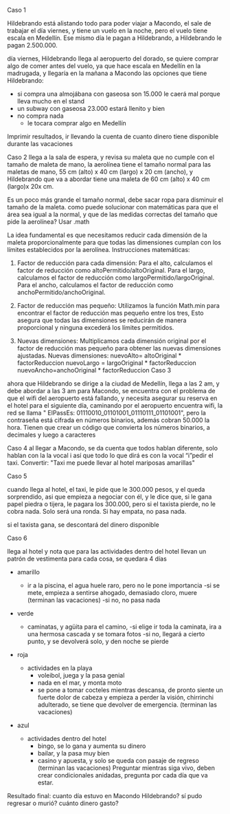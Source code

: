 Caso 1

Hildebrando está alistando todo para poder viajar a Macondo, el sale de trabajar el día viernes, y tiene un vuelo en la noche, pero el vuelo tiene escala en Medellín. Ese mismo día le pagan a Hildebrando, a Hildebrando le pagan 2.500.000.

día viernes, Hildebrando llega al aeropuerto del dorado, se quiere comprar algo de comer antes del vuelo, ya que hace escala en Medellín en la madrugada, y llegaría en la mañana a Macondo las opciones que tiene Hildebrando:
- si compra una almojábana con gaseosa son 15.000
	le caerá mal porque lleva mucho en el stand
- un subway con gaseosa 23.000
	estará llenito y bien
- no compra nada 
	- le tocara comprar algo en Medellín

Imprimir resultados, ir llevando la cuenta de cuanto dinero tiene disponible durante las vacaciones

Caso 2
llega a la sala de espera, y revisa su maleta que no cumple con el tamaño de maleta de mano, la aerolínea tiene el tamaño normal para las maletas de mano, 55 cm (alto) x 40 cm (largo) x 20 cm (ancho), y Hildebrando que va a abordar tiene una maleta de 60 cm (alto) x 40 cm (largo)x 20x cm.

Es un poco más grande el tamaño normal, debe sacar ropa para disminuir el tamaño de la maleta. como puede solucionar con matemáticas para que el área sea igual a la normal, y que de las medidas correctas del tamaño que pide la aerolínea?  Usar .math 

La idea fundamental es que necesitamos reducir cada dimensión de la maleta proporcionalmente para que todas las dimensiones cumplan con los límites establecidos por la aerolínea.
Instrucciones matemáticas:

1. Factor de reducción para cada dimensión:
	Para el alto, calculamos el factor de reducción como altoPermitido/altoOriginal.
	Para el largo, calculamos el factor de reducción como largoPermitido/largoOriginal.
	Para el ancho, calculamos el factor de reducción como anchoPermitido/anchoOriginal.
2. Factor de reducción mas pequeño:
	Utilizamos la función Math.min para encontrar el factor de reducción mas pequeño entre los tres, Esto asegura que todas las dimensiones se reducirán de manera proporcional y ninguna excederá los límites permitidos.

3. Nuevas dimensiones: 
	Multiplicamos cada dimensión original por el factor de reducción mas pequeño para obtener las nuevas dimensiones ajustadas.
	Nuevas dimensiones:
nuevoAlto= altoOriginal * factorReduccion
nuevoLargo = largoOriginal * factorReduccion
nuevoAncho=anchoOriginal * factorReduccion
Caso 3

ahora que Hildebrando se dirige a la ciudad de Medellín, llega a las 2 am, y debe abordar a las 3 am para Macondo, se encuentra con el problema de que el wifi del aeropuerto está fallando, y necesita asegurar su reserva en el hotel para el siguiente día, caminando por el aeropuerto encuentra wifi, la red se llama " ElPassEs: 01110010_01101001_01110111_01101001", pero la contraseña está cifrada en números binarios, además cobran 50.000 la hora.
Tienen que crear un código que convierta los números binarios, a decimales y luego a caracteres 

Caso 4
al llegar a Macondo, se da cuenta que todos hablan diferente, solo hablan con la la vocal i así que todo lo que dirá es con la vocal “i”pedir el taxi. Convertir: "Taxi me puede llevar al hotel mariposas amarillas"

Caso 5


cuando llega al hotel, el taxi, le pide que le 300.000 pesos, y el queda sorprendido, asi que empieza a negociar con él, y le dice que, si le gana papel piedra o tijera, le pagara los 300.000, pero si el taxista pierde, no le cobra nada. Solo será una ronda. Si hay empata, no pasa nada.

si el taxista gana, se descontará del dinero disponible

Caso 6

llega al hotel y nota que para las actividades dentro del hotel llevan un patrón de vestimenta para cada cosa, se quedara 4 días 
- amarillo
 	- ir a la piscina, el agua huele raro, pero no le pone importancia
		-si se mete, empieza a sentirse ahogado, demasiado cloro, muere (terminan las vacaciones)
		-si no, no pasa nada

- verde
	- caminatas, y agüita para el camino, 
		-si elige ir toda la caminata, ira a una hermosa cascada y se tomara fotos
		-si no, llegará a cierto punto, y se devolverá solo, y den noche se pierde
- roja
	- actividades en la playa
		- voleibol, juega y la pasa genial
		- nada en el mar, y monta moto
		- se pone a tomar cocteles mientras descansa, de pronto siente un fuerte dolor de cabeza y empieza a perder la visión, chirrinchi adulterado, se tiene que devolver de emergencia. (terminan las vacaciones)

- azul
	- actividades dentro del hotel
		- bingo, se lo gana y aumenta su dinero
		- bailar, y la pasa muy bien
		- casino y apuesta, y solo se queda con pasaje de regreso (terminan las vacaciones)
Preguntar mientras siga vivo, deben crear condicionales anidadas, pregunta por cada día que va estar.


Resultado final: 
cuanto día estuvo en Macondo Hildebrando? 
sí pudo regresar o murió? 
cuánto dinero gasto?	
